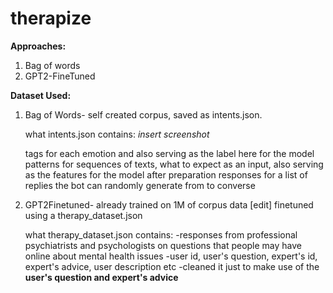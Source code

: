 # therapize

**Approaches:**

  1. Bag of words 
  2. GPT2-FineTuned

**Dataset Used:**

1. Bag of Words- self created corpus, saved as intents.json.
                
   what intents.json contains:
    *insert screenshot*
    
    tags for each emotion and also serving as the label here for the model
    patterns for sequences of texts, what to expect as an input, also serving as the features for the model after preparation
    responses for a list of replies the bot can randomly generate from to converse
    
2. GPT2Finetuned- already trained on 1M of corpus data [edit]
                  finetuned using a therapy_dataset.json
                  
   what therapy_dataset.json contains:
   -responses from professional psychiatrists and psychologists on questions that people may have online about mental health issues
   -user id, user's question, expert's id, expert's advice, user description etc
   -cleaned it just to make use of the **user's question and expert's advice**
   
   
   
